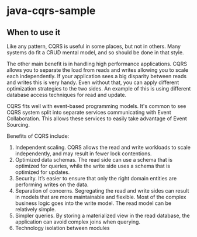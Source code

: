 # java-cqrs-sample

## When to use it

Like any pattern, CQRS is useful in some places, but not in others. Many systems do fit a CRUD mental model, and so should be done in that style.

The other main benefit is in handling high performance applications. CQRS allows you to separate the load from reads and writes allowing you to scale each independently. If your application sees a big disparity between reads and writes this is very handy. Even without that, you can apply different optimization strategies to the two sides. An example of this is using different database access techniques for read and update.

CQRS fits well with event-based programming models. It's common to see CQRS system split into separate services communicating with Event Collaboration. This allows these services to easily take advantage of Event Sourcing.

Benefits of CQRS include:

1. Independent scaling. CQRS allows the read and write workloads to scale independently, and may result in fewer lock contentions.
2. Optimized data schemas. The read side can use a schema that is optimized for queries, while the write side uses a schema that is optimized for updates.
3. Security. It’s easier to ensure that only the right domain entities are performing writes on the data.
4. Separation of concerns. Segregating the read and write sides can result in models that are more maintainable and flexible. Most of the complex business logic goes into the write model. The read model can be relatively simple.
5. Simpler queries. By storing a materialized view in the read database, the application can avoid complex joins when querying.
6. Technology isolation between modules

